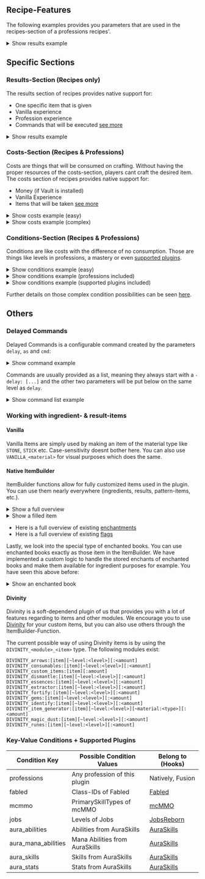 ## Recipe-Features
The following examples provides you parameters that are used in the recipes-section of a professions recipes'.
<details>
    <summary>Show results example</summary>

```yaml
- name: <name> # How the recipe is internally called
  craftingTime: 5 # How long this item takes in seconds
  craftingLimit: 1 # How many times this recipe can be crafted by the player
  category: stone_weapons # Which category this item belongs to (only of category usage is active)
  hiding: # Hiding the recipe from the player by specific occurences
    noPermission: true # If the player has no permission to see this recipe
    noRank: true # If the player has not the rank of the conditions to see this recipe
    recipeLimitReached: true # If the player has reached the crafting limit of this recipe
  results: {...} # Shown below
  costs: {...} # Shown below
  conditions: {...} # Shown below
```

The hiding optionals are fully optional and can (and should!) be left blank if you dont wont them to override the global configuration. When using those values and global value of noPermission is set to `false`, all recipes will be hidden where a player has no permission. However, when you but noPermission on `true` in this recipe it means only this recipe is overriding this option.
By left blank we mean to really totally remove this entry from the recipes section.
</details>

## Specific Sections
### Results-Section (Recipes only)
The results section of recipes provides native support for:
- One specific item that is given
- Vanilla experience
- Profession experience
- Commands that will be executed [see more](#delayed-commands)

<details>
    <summary>Show results example</summary>

```yaml
results:
  vanillaExp: 0 # You get no vanilla experience
  item: CROSSBOW:1 # You get one crossbow
  professionExp: 25 # You get 25 profession experience
  commands: # You get a stick through a command
  - delay: 0
    as: PLAYER
    cmd: give {player} minecraft:stick 1
```
</details>

### Costs-Section (Recipes & Professions)
Costs are things that will be consumed on crafting. Without having the proper resources of the costs-section, players cant craft the desired item.
The costs section of recipes provides native support for:
- Money (if Vault is installed)
- Vanilla Experience
- Items that will be taken [see more](#working-with-ingredient--result-items)

<details>
    <summary>Show costs example (easy)</summary>

```yaml
costs:
    money: 15.0 # Crafting costs 15.0 money (using decimals is necessary!! 0 is also -> 0.0)
    exp: 3 # Crafting costs 3 vanilla experience
    items: # Crafting costs the following items
    - STICK:3
    - STRING:2
    - FLINT:2
```
</details>

<details>
    <summary>Show costs example (complex)</summary>

```yaml
costs:
    money: 15.0 # Crafting costs 15.0 money (using decimals is necessary!! 0 is also -> 0.0)
    exp: 3 # Crafting costs 3 vanilla experience
    items: # Crafting costs the following items
    - DIVINITY_cool_item:1 # 1 custom item from Divinity
    - STRING:2 # 2 Vanilla string
    - material: ENCHANTED_BOOK # An enchanted book with unbreaking 3
      amount: 1
      enchants:
        unbreaking: 3
    - material: STICK # An stick with sharpness 5 called 'Mighty Stick'
      amount: 1
      name: 'Mighty Stick'
      enchants:
        sharpness: 5
```
</details>

### Conditions-Section (Recipes & Professions)
Conditions are like costs with the difference of no consumption. 
Those are things like levels in professions, a mastery or even [supported plugins](#key-value-conditions--supported-plugins).

<details>
    <summary>Show conditions example (easy) </summary>

```yaml
    professionLevel: 15 # The profession level that needs to be achieved first (similar like under the professions-section below where you could modify the same, just for the current profession only)
    mastery: false # Rather this profession has to be mastered first
    rank: null # The rank that is used for the condition (Achievable through `craft.rank.<rank>` permissions)
    professions: {} # There are no profession conditions. (This has to be a '{}' if not used!)
```
</details>

<details>
    <summary>Show conditions example (professions included) </summary>

```yaml
    professionLevel: 0 # The profession level that needs to be achieved first (similar like under the professions-section below where you could modify the same, just for the current profession only)
    mastery: false # Rather this profession has to be mastered first
    rank: null # The rank that is used for the condition (Achievable through `craft.rank.<rank>` permissions)
    professions:
      armor_smithing: 5 # You additionally need to be armor_smithing level 5 or greater
      weapon_smithing: 15 # Here we replaced 'professionLevel' now
```
</details>

<details>
    <summary>Show conditions example (supported plugins included) </summary>

```yaml
    professionLevel: 0 # The profession level that needs to be achieved first (similar like under the professions-section below where you could modify the same, just for the current profession only)
    mastery: false # Rather this profession has to be mastered first
    rank: null # The rank that is used for the condition (Achievable through `craft.rank.<rank>` permissions)
    professions:
      armor_smithing: 5 # You additionally need to be armor_smithing level 5 or greater
      weapon_smithing: 15 # Here we replaced 'professionLevel' now
    mcmmo:
      archery: 50 # Need to have archery lvl 50 from mcMMO
    jobs:
      miner: 25 # Need to have miner lvl 25 from JobsReborn
    fabled:
      warrior: 5 # Need to have warrior lvl 5 from Fabled
    aura-ability:
        fireball: 3 # Need to have fireball lvl 3 from Aura-Ability
```
</details>

Further details on those complex condition possibilities can be seen [here](#key-value-conditions--supported-plugins).
## Others
### Delayed Commands
Delayed Commands is a configurable command created by the parameters `delay`, `as` and `cmd`:

<details>
    <summary>Show command example</summary>

```yaml
commands:
  - delay: 5 # 5 ticks delay
    as: console # The caster. Possible ones [PLAYER, CONSOLE]
    cmd: say Hello World! # The command that will be executed
```
</details>

Commands are usually provided as a list, meaning they always start 
with a `- delay: [...]` and the other two parameters will be put below on the same level as `delay`.

<details>
    <summary>Show command list example</summary>

```yaml
commands:
  - delay: 5
    as: console
    cmd: say Hello World!
  - delay: 0
    as: console
    cmd: give {player} minecraft:stick 1
```
</details>

### Working with ingredient- & result-items
#### Vanilla
Vanilla Items are simply used by making an item of the material type like `STONE`, `STICK` etc. Case-sensitivity doesnt bother here.
You can also use `VANILLA_<material>` for visual purposes which does the same.

#### Native ItemBuilder
ItemBuilder functions allow for fully customized items used in the plugin. You can use them nearly everywhere (ingredients, results, pattern-items, etc.).

<details>
    <summary>Show a full overview</summary>

```yaml
<item>:
   material: OAK_SIGN # This is an oak sign
   amount: 1 # 1 items will be shown
   durability: 0 # It has 0 durability (can be changed on damagable items)
   unbreakable: false # It is breakable (or unbreakable if 'true')
   name: '§6Armor Smithing: §cLevel $<level>' # The name of the item
   lore: # The lore of the item
     - ' §7The recipes above can be crafted'
     - ' §7with the armor smithing profession.'
     - §8--------------------
     - ' §7You need level §a40 armor smithing'
     - ' §a& $500 to unlock its §7mastery.'
     - ' §7A mastery allows to craft new items.'
   flags: [] # Flags that are applied to the item
   enchants: {} # Enchants that are applied to the item
   data: null # (Probably some meta-data that is not defined yet)
```
</details>

<details>
    <summary>Show a filled item</summary>

```yaml
<item>:
   material: DIAMOND_BOOTS # This is an oak sign
   amount: 1 # 1 items will be shown
   durability: 40 # It has 49 durability
   unbreakable: true # It is unbrealable
   name: '&6Magic Booooots' # The name of the item (colorcodes work with & too.)
   lore: # The lore of the item
     - ' §7The recipes above can be crafted'
     - ' §7with the armor smithing profession.'
     - §8--------------------
     - ' §7You need level §a40 armor smithing'
     - ' §a& $500 to unlock its §7mastery.'
     - ' §7A mastery allows to craft new items.'
   flags: [] # Flags that are applied to the item
   enchants: # Enchants that are applied to the item
     sharpness: 5
     unbreaking: 3
```
</details>

- Here is a full overview of existing [enchantments](https://hub.spigotmc.org/javadocs/bukkit/org/bukkit/enchantments/Enchantment.html)
- Here is a full overview of existing [flags](https://hub.spigotmc.org/javadocs/bukkit/org/bukkit/inventory/ItemFlag.html)

Lastly, we look into the special type of enchanted books. 
You can use enchanted books exactly as those item in the ItemBuilder. 
We have implemented a custom logic to handle the stored enchants of enchanted books and make them available for ingredient purposes for example. 
You have seen this above before:

<details>
    <summary>Show an enchanted book</summary>

```yaml
# This is a list-entry from the ingredients in a recipe
- material: ENCHANTED_BOOK # This is the enchanted book
  amount: 3 # You need this item 3 times
  enchants: # Enchants of the book
    efficiency: 5
    unbreaking: 3
```
</details>

#### Divinity
Divinity is a soft-dependend plugin of us that provides you with a lot of features regarding to items and other modules.
We encourage you to use [Divinity](https://www.spigotmc.org/resources/divinity-custom-item-generator-by-magemonkey-studio-formerly-prorpgitems.99713/) for your custom items, but you can also use others through the ItemBuilder-Function.

The current possible way of using Divinity items is by using the `DIVINITY_<module>_<item>` type.
The following modules exist:

```
DIVINITY_arrows:[item][~level:<level>][:<amount]
DIVINITY_consumables:[item][~level:<level>][:<amount] 
DIVINITY_custom_items:[item][:amount] 
DIVINITY_dismantle:[item][~level:<level>][:<amount] 
DIVINITY_essences:[item][~level:<level>][:<amount] 
DIVINITY_extractor:[item][~level:<level>][:<amount] 
DIVINITY_fortify:[item][~level:<level>][:<amount] 
DIVINITY_gems:[item][~level:<level>][:<amount] 
DIVINITY_identify:[item][~level:<level>][:<amount] 
DIVINITY_item_generator:[item][~level:<level>][~material:<type>][:<amount] 
DIVINITY_magic_dust:[item][~level:<level>][:<amount] 
DIVINITY_runes:[item][~level:<level>][:<amount]
```


### Key-Value Conditions + Supported Plugins
| Condition Key       | Possible Condition Values      | Belong to (Hooks)                                                                                                  |
|---------------------|--------------------------------|--------------------------------------------------------------------------------------------------------------------|
| professions         | Any profession of this plugin  | Natively, Fusion                                                                                                   |
| fabled              | Class-IDs of Fabled            | [Fabled](https://www.spigotmc.org/resources/fabled-an-rpg-engine-by-magemonkey-studio-formerly-proskillapi.91913/) |
| mcmmo               | PrimarySkillTypes of mcMMO     | [mcMMO](https://www.spigotmc.org/resources/official-mcmmo-original-author-returns.64348/)                          |
| jobs                | Levels of Jobs                 | [JobsReborn](https://www.spigotmc.org/resources/jobs-reborn.4216/)                                                 |
| aura_abilities      | Abilities from AuraSkills      | [AuraSkills](https://www.spigotmc.org/resources/auraskills.81069/)                                                 |
| aura_mana_abilities | Mana Abilities from AuraSkills | [AuraSkills](https://www.spigotmc.org/resources/auraskills.81069/)                                                 |
| aura_skills         | Skills from AuraSkills         | [AuraSkills](https://www.spigotmc.org/resources/auraskills.81069/)                                                 |
| aura_stats          | Stats from AuraSkills          | [AuraSkills](https://www.spigotmc.org/resources/auraskills.81069/)                                                 |